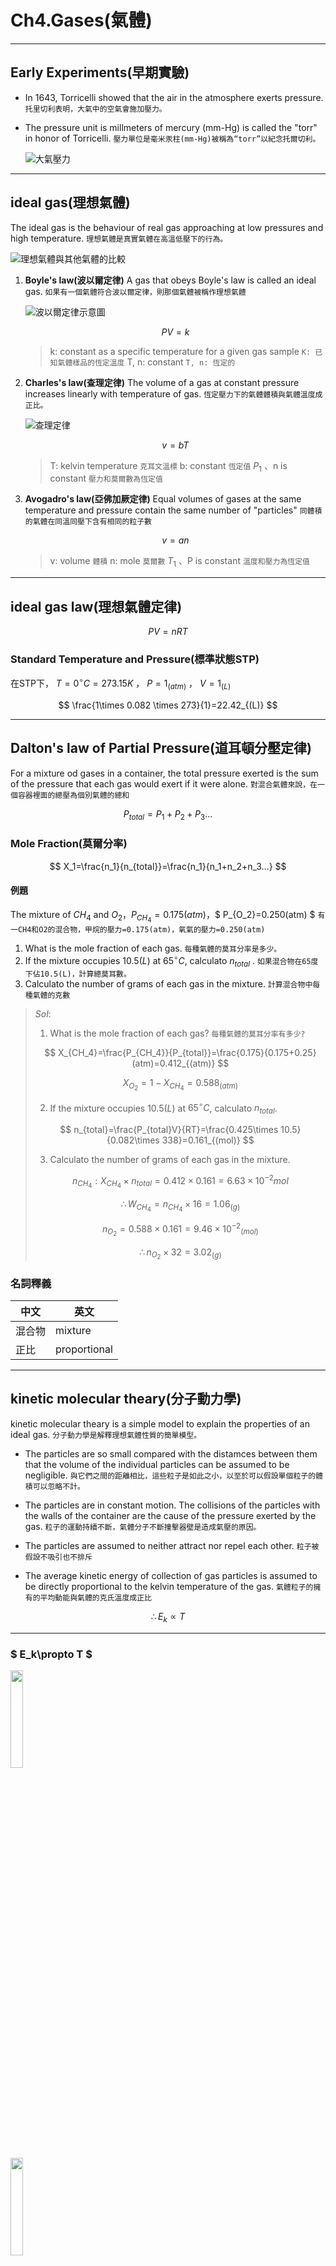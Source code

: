 # Ch4.Gases(氣體)

---

## Early Experiments(早期實驗)

* In 1643, Torricelli showed that the air in the atmosphere exerts pressure.
  `托里切利表明，大氣中的空氣會施加壓力。`
* The pressure unit is millmeters of mercury (mm-Hg) is called the "torr" in honor of Torricelli.
  `壓力單位是毫米汞柱(mm-Hg)被稱為“torr”以紀念托爾切利。`

  ![大氣壓力](./Pictrue/2022-10-09-13-26-47.png)

---

## ideal gas(理想氣體)

The ideal gas is the behaviour of real gas approaching at low pressures and high temperature.
`理想氣體是真實氣體在高溫低壓下的行為。`

![理想氣體與其他氣體的比較](./Pictrue/2022-10-09-13-53-01.png)

1. **Boyle's law(波以爾定律)**
   A gas that obeys Boyle's law is called an ideal gas.
   `如果有一個氣體符合波以爾定律，則那個氣體被稱作理想氣體`

   ![波以爾定律示意圖](./Pictrue/2022-10-09-13-40-28.png)

   $$ PV=k $$

   > k: constant as a specific temperature for a given gas sample
   > `K: 已知氣體樣品的恆定溫度`
   > T, n: constant
   > `T, n: 恆定的`

2. **Charles's law(查理定律)**
   The volume of a gas at constant pressure increases linearly with temperature of gas.
   `恆定壓力下的氣體體積與氣體溫度成正比。`

   ![查理定律](./Pictrue/2022-10-09-14-05-12.png)

   $$ v=bT $$

   > T: kelvin temperature `克耳文溫標`
   > b: constant `恆定值`
   > $P_1$ 、n is constant `壓力和莫爾數為恆定值`

3. **Avogadro's law(亞佛加厥定律)**
   Equal volumes of gases at the same temperature and pressure contain the same number of "particles"
  `同體積的氣體在同溫同壓下含有相同的粒子數`

   $$ v=an $$

   > v: volume `體積`
   > n: mole `莫爾數`
   > $T_1$ 、P is constant `溫度和壓力為恆定值`

---

## ideal gas law(理想氣體定律)

$$ PV=nRT $$

### Standard Temperature and Pressure(標準狀態STP)

在STP下， $T=0^{\circ}C=273.15K$ ， $P=1_{(atm)}$ ， $V=1_{(L)}$

$$ \frac{1\times 0.082 \times 273}{1}=22.42_{(L)} $$

---

## Dalton's law of Partial Pressure(道耳頓分壓定律)

For a mixture od gases in a container, the total pressure exerted is the sum of the pressure that each gas would exert if it were alone.
`對混合氣體來說，在一個容器裡面的總壓為個別氣體的總和`

$$ P_{total}=P_1+P_2+P_3... $$

### Mole Fraction(莫爾分率)

$$ X_1=\frac{n_1}{n_{total}}=\frac{n_1}{n_1+n_2+n_3...} $$

#### 例題

The mixture of $CH_4$ and $O_2$，$P_{CH_4}=0.175(atm)$，$ P_{O_2}=0.250(atm) $
`有一CH4和O2的混合物，甲烷的壓力=0.175(atm)，氧氣的壓力=0.250(atm)`

1. What is the mole fraction of each gas.
   `每種氣體的莫耳分率是多少。`
2. If the mixture occupies $10.5(L)$ at $65^{\circ}C$, calculato $n_{total}$ .
   `如果混合物在65度下佔10.5(L)，計算總莫耳數。`
3. Calculato the number of grams of each gas in the mixture.
   `計算混合物中每種氣體的克數`

> $Sol:$
>
> 1. What is the mole fraction of each gas?
> `每種氣體的莫耳分率有多少?`
>
> $$ X_{CH_4}=\frac{P_{CH_4}}{P_{total}}=\frac{0.175}{0.175+0.25}(atm)=0.412_{(atm)} $$
>
> $$ X_{O_2}=1-X_{CH_4}=0.588_{(atm)} $$
>
> 2. If the mixture occupies $10.5(L)$ at $65^{\circ}C$, calculato $n_{total}$.
>
> $$ n_{total}=\frac{P_{total}V}{RT}=\frac{0.425\times 10.5}{0.082\times 338}=0.161_{(mol)} $$
>
> 3. Calculato the number of grams of each gas in the mixture.
>
> $$ n_{CH_4}:X_{CH_4}\times n_{total}=0.412\times 0.161= 6.63\times 10^{-2}mol $$
>
> $$ \therefore W_{CH_4}=n_{CH_4}\times 16=1.06_{(g)} $$
>
> $$ n_{O_2}=0.588\times 0.161=9.46\times {10^{-2}}_{(mol)} $$
>
> $$ \therefore n_{O_2}\times 32=3.02_{(g)} $$

### 名詞釋義

| 中文   | 英文         |
| ------ | ------------ |
| 混合物 | mixture      |
| 正比   | proportional |

---

## kinetic molecular theary(分子動力學)

kinetic molecular theary is a simple model to explain the properties of an ideal gas.
`分子動力學是解釋理想氣體性質的簡單模型。`

* The particles are so small compared with the distamces between them that the volume of the individual particles can be assumed to be negligible.
  `與它們之間的距離相比，這些粒子是如此之小，以至於可以假設單個粒子的體積可以忽略不計。`

* The particles are in constant motion. The collisions of the particles with the walls of the container are the cause of the pressure exerted by the gas.
  `粒子的運動持續不斷，氣體分子不斷撞擊器壁是造成氣壓的原因。`

* The particles are assumed to neither attract nor repel each other.
  `粒子被假設不吸引也不排斥`

* The average kinetic energy of collection of gas particles is assumed to be directly proportional to the kelvin temperature of the gas.
  `氣體粒子的擁有的平均動能與氣體的克氏溫度成正比`

$$ \therefore E_k\propto T $$

---

### $ E_k\propto T $

<div><img src=Pictrue/IMG_20221021_102157.jpg width=20% /></div>
<div><img src=Pictrue/IMG_20221021_102212.jpg width=20% /><div>
<!-- 之後再寫，這邊內容有點多 -->

### Root Mean square velocity(均方根速率)

* $\bar{u}^2:\text{the average of the square velocity}$
* $u_{rms}=\sqrt{\bar{u}^2}:\text{root mean square velocity}$

$$
K_E=N_A(\frac{1}{2}m\bar{u}^2)=\frac{3}{2}RT \\
\Rightarrow\bar{u}^2=\frac{3RT}{mN_A} \\
\Rightarrow u_{rms}=\sqrt{\bar{u}^2}=\sqrt{\frac{3RT}{mN_A}}
$$

* $u_{mp}:\text{most probable velocity}$
  > The most probable velocity mean the velocity possessed by the greatest number of gas particle.

  $$ u_{mp}=\sqrt{\frac{2k_sT}{m}}=\sqrt{\frac{2RT}{mV_A}} $$
  >
  > * $m$ :A gas particle mass
  > * $k_B$ :Boltzmann's constant
  > * $k_B=1.38\times 10^{-23}$
<!-- 待補 -->

---

## Real gas(真實氣體)

![關係圖](./Pictrue/IMG_20221021_113155.jpg)

* 左圖：Low Pressure(P) to ideal gas.
* 右圖：High Temperature(Temp.) approach to ideal gas.

### 凡得瓦方程式

$$ (P_{obs}+a(\frac{n}{V})^2)(V-nb)=nRT $$

  > $(P_{obs}+a(\frac{n}{V})^2)$ :Corrected pressure(ideal as attract)
  > $(V-nb)$ :Corrected volume(ideal gas don't have volume)
